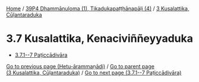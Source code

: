 
[Home](/) / [39P4 Dhammānuloma (1), Tikadukapaṭṭhānapāḷi (4)](...md) / [3 Kusalattika, Cūḷantaraduka](../39P4/3.md)

# 3.7 Kusalattika, Kenaciviññeyyaduka

* [3.7.1--7 Paṭiccādivāra](3.7/3.7.1--7.md)

[Go to previous page (Hetu-ārammaṇādi)](3.6/3.6.2/3.6.2.1--7/Paccayacatukka/Hetu-arammanadi.md) / [Go to parent page (3 Kusalattika, Cūḷantaraduka)](../39P4/3.md) / [Go to next page (3.7.1--7 Paṭiccādivāra)](3.7/3.7.1--7.md)


